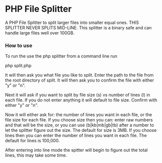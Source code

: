 # PHP File Splitter
A PHP File Splitter to split larger files into smaller equal ones. THIS SPLITTER NEVER SPLITS MID-LINE. This splitter is a binary safe and can handle large files well over 100GB.

### How to use
To run the use the php splitter from a command line run

php split.php

It will then ask you what file you like to split.
Enter the path to the file from the root directory of split.
It will then ask you to confirm the file with either "y" or "n".

Next it will ask if you want to split by file size (s) vs number of lines (l) in each file.
If you do not enter anything it will default to file size.
Confirm with either "y" or "n".

Now it will either ask for: the number of lines you want in each file, or the file size for each file.
If you choose size then you can: enter raw numbers and that will be the size, or you can use (b|kb|mb|gb|tb) after a number to let the splitter figure out the size.
The default for size is 3MB.
If you choose lines then you can enter the number of lines you want in each file.
The default for lines is 100,000.

After entering into line mode the spitter will begin to figure out the total lines, this may take some time.